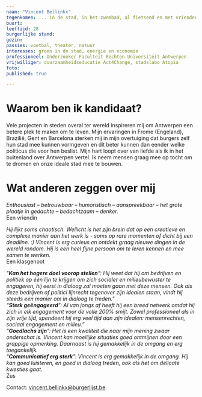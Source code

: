 ```yaml
---
naam: "Vincent Bellinkx"
tegenkomen: ... in de stad, in het zwembad, al fietsend en met vrienden op café.
buurt:
leeftijd: 28
burgerlijke stand:
gezin:
passies: voetbal, theater, natuur
interesses: groen in de stad, energie en economie
professioneel: Onderzoeker Faculteit Rechten Universiteit Antwerpen
vrijwilliger: duurzaamheidseducatie Act4Change, stadslabo Atopia
foto:
published: true

---
```

# Waarom ben ik kandidaat?
Vele projecten in steden overal ter wereld inspireren mij om Antwerpen een betere plek te maken om te leven. Mijn ervaringen in Frome (Engeland), Brazilië, Gent en Barcelona sterken mij in mijn overtuiging dat burgers zelf hun stad mee kunnen vormgeven en dit beter kunnen dan eender welke politicus die voor hen beslist. Mijn hart loopt over van liefde als ik in het buitenland over Antwerpen vertel. Ik neem mensen graag mee op tocht om te dromen en onze ideale stad mee te bouwen. 

# Wat anderen zeggen over mij
_Enthousiast – betrouwbaar – humoristisch – aanspreekbaar – het grote plaatje in gedachte – bedachtzaam – denker._   
Een vriendin 

_Hij lijkt soms chaotisch. Wellicht is het zijn brein dat op een creatieve  en complexe manier aan het werk is - soms op rare momenten of dicht bij een deadline. :) Vincent is erg curieus en ontdekt graag nieuwe dingen in de wereld rondom. Hij is een heel fijne persoon om te leren kennen en mee samen te werken._  
Een klasgenoot

_"__Kan het hogere doel voorop stellen__”: Hij weet dat hij om bedrijven en politiek op één lijn te krijgen om zich socialer en milieubewuster te engageren, hij eerst in dialoog zal moeten gaan met deze mensen. Ook als deze bedrijven of politici lijnrecht tegenover zijn idealen staan, vindt hij steeds een manier om in dialoog te treden."  
“__Sterk geëngageerd__”: Al van jongs af heeft hij een breed netwerk omdat hij zich in elk engagement voor de volle 200% smijt. Zowel professioneel als in zijn vrije tijd, spendeert hij erg veel tijd aan zijn idealen: mensenrechten, sociaal engagement en milieu.”  
“__Goedlachs zijn__”: Het is een kwaliteit die naar mijn mening zwaar onderschat is. Vincent kan moeilijke situaties goed ontmijnen door een grappige opmerking. Daarnaast is hij gemakkelijk in de omgang en erg toegankelijk.  
“__Communicatief erg sterk__”: Vincent is erg gemakkelijk in de omgang. Hij kan goed luisteren, en goed in dialoog treden, ook als het om delicate kwesties gaat._  
Zus


Contact: vincent.bellinkx@burgerlijst.be
